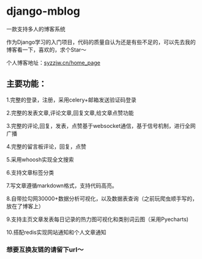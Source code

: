 # django-mblog 

一款支持多人的博客系统

作为Django学习的入门项目，代码的质量自认为还是有些不足的，可以先去我的博客看一下，喜欢的，求个Star～


个人博客地址：<a href ="https://syzzjw.cn/home_page">syzzjw.cn/home_page</a>


## 主要功能：

1.完整的登录，注册，采用celery+邮箱发送验证码登录

2.完整的发表文章,评论文章,回复文章,给文章点赞功能

3.完整的评论,回复，发表，点赞基于websocket通信，基于信号机制，进行全网广播

4.完整的留言板评论，回复，点赞

5.采用whoosh实现全文搜索

6.支持文章标签分类

7.写文章遵循markdown格式，支持代码高亮。

8.自带拉勾网30000+数据分析可视化，以及数据表查询（之前玩爬虫顺手写的，放在了博客上）

9.支持主页文章发表每日记录的热力图可视化和类别词云图（采用Pyecharts)

10.搭配redis实现网站通知和个人文章通知




### 想要互换友链的请留下url～
